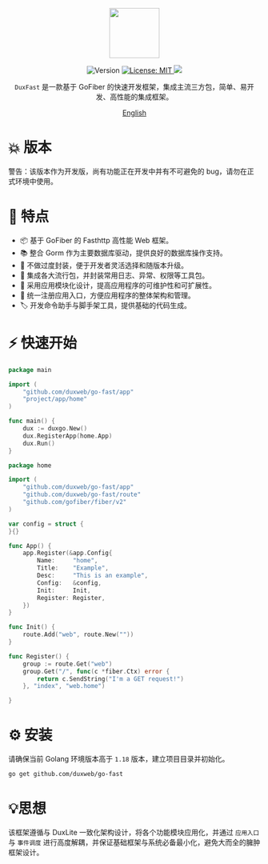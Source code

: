 <p align="center">
<a href="https://www.duxravel.com/">
    <img src="https://github.com/duxphp/duxravel/blob/main/resources/image/watermark.png?raw=true" width="100" height="100">
</a>

<p align="center">
  <img alt="Version" src="https://img.shields.io/badge/version-lpha-red.svg?cacheSeconds=2592000" />
  <a href="https://github.com/duxweb/go-storage/blob/main/LICENSE" target="_blank">
    <img alt="License: MIT" src="https://img.shields.io/badge/License-MIT-yellow.svg" />
  </a>
    <a title="Go Reference" target="_blank" href="https://pkg.go.dev"><img src="https://img.shields.io/github/go-mod/go-version/duxweb/go-storage"></a>
</p>

<p align="center"><code>DuxFast</code> 是一款基于 GoFiber 的快速开发框架，集成主流三方包，简单、易开发、高性能的集成框架。</p>

<p align="center">
<a href="https://www.duxfast.com">English</a>
</p>


# 💥 版本

警告：该版本作为开发版，尚有功能正在开发中并有不可避免的 bug，请勿在正式环境中使用。

# 🎯 特点

- 📦 基于 GoFiber 的 Fasthttp 高性能 Web 框架。
- 📚 整合 Gorm 作为主要数据库驱动，提供良好的数据库操作支持。
- 📡 不做过度封装，便于开发者灵活选择和随版本升级。
- 🔧 集成各大流行包，并封装常用日志、异常、权限等工具包。
- 📡 采用应用模块化设计，提高应用程序的可维护性和可扩展性。
- 📡 统一注册应用入口，方便应用程序的整体架构和管理。
- 🏷 开发命令助手与脚手架工具，提供基础的代码生成。


#  ⚡ 快速开始

```go
package main

import (
	"github.com/duxweb/go-fast/app"
	"project/app/home"
)

func main() {
	dux := duxgo.New()
	dux.RegisterApp(home.App)
	dux.Run()
}

```


```go
package home

import (
	"github.com/duxweb/go-fast/app"
	"github.com/duxweb/go-fast/route"
	"github.com/gofiber/fiber/v2"
)

var config = struct {
}{}

func App() {
	app.Register(&app.Config{
		Name:     "home",
		Title:    "Example",
		Desc:     "This is an example",
		Config:   &config,
		Init:     Init,
		Register: Register,
	})
}

func Init() {
	route.Add("web", route.New(""))
}

func Register() {
	group := route.Get("web")
	group.Get("/", func(c *fiber.Ctx) error {
		return c.SendString("I'm a GET request!")
	}, "index", "web.home")

}

```

#  ⚙ 安装

请确保当前 Golang 环境版本高于 `1.18` 版本，建立项目目录并初始化。

```sh
go get github.com/duxweb/go-fast
```

# 💡思想

该框架遵循与 DuxLite 一致化架构设计，将各个功能模块应用化，并通过 `应用入口` 与 `事件调度` 进行高度解耦，并保证基础框架与系统必备最小化，避免大而全的臃肿框架设计。